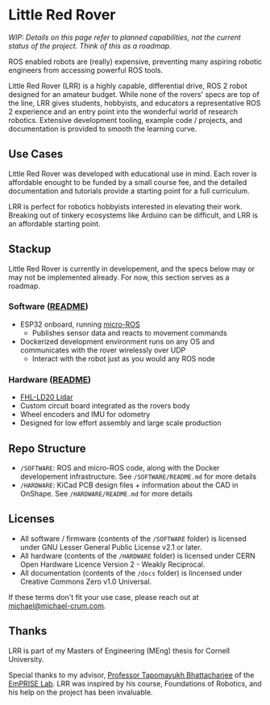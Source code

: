 # Little Red Rover

*WIP: Details on this page refer to planned capabilities, not the current status of the project. Think of this as a roadmap.* 

ROS enabled robots are (really) expensive, preventing many aspiring robotic engineers from accessing powerful ROS tools.

Little Red Rover (LRR) is a highly capable, differential drive, ROS 2 robot designed for an amateur budget.
While none of the rovers' specs are top of the line, LRR gives students, hobbyists, and educators a representative ROS 2 experience and an entry point into the wonderful world of research robotics.
Extensive development tooling, example code / projects, and documentation is provided to smooth the learning curve.

## Use Cases

Little Red Rover was developed with educational use in mind. Each rover is affordable enought to be funded by a small course fee, and the detailed documentation and tutorials provide a starting point for a full curriculum.

LRR is perfect for robotics hobbyists interested in elevating their work. Breaking out of tinkery ecosystems like Arduino can be difficult, and LRR is an affordable starting point.

## Stackup

Little Red Rover is currently in developement, and the specs below may or may not be implemented already. For now, this section serves as a roadmap.

### Software ([README](https://github.com/usedhondacivic/little_red_rover/tree/main/SOFTWARE))
* ESP32 onboard, running [micro-ROS](https://micro.ros.org/)
    * Publishes sensor data and reacts to movement commands
* Dockerized development environment runs on any OS and communicates with the rover wirelessly over UDP
    * Interact with the robot just as you would any ROS node

### Hardware ([README](https://github.com/usedhondacivic/little_red_rover/tree/main/HARDWARE))
* [FHL-LD20 Lidar](https://www.youyeetoo.com/products/youyeetoo-fhl-ld20)
* Custom circuit board integrated as the rovers body
* Wheel encoders and IMU for odometry
* Designed for low effort assembly and large scale production

## Repo Structure

* `/SOFTWARE`: ROS and micro-ROS code, along with the Docker developement infrastructure. See `/SOFTWARE/README.md` for more details
* `/HARDWARE`: KiCad PCB design files + information about the CAD in OnShape. See `/HARDWARE/README.md` for more details

## Licenses

* All software / firmware (contents of the `/SOFTWARE` folder) is licensed under GNU Lesser General Public License v2.1 or later.
* All hardware (contents of the `/HARDWARE` folder) is licensed under CERN Open Hardware Licence Version 2 - Weakly Reciprocal.
* All documentation (contents of the `/docs` folder) is lincensed under Creative Commons Zero v1.0 Universal.

If these terms don't fit your use case, please reach out at michael@michael-crum.com.

## Thanks

LRR is part of my Masters of Engineering (MEng) thesis for Cornell University.

Special thanks to my advisor, [Professor Tapomayukh Bhattacharjee](https://robotics.cornell.edu/faculty/tapomayukh-bhattacharjee-bio/) of the [EmPRISE Lab](https://emprise.cs.cornell.edu/). LRR was inspired by his course, Foundations of Robotics, and his help on the project has been invaluable.
